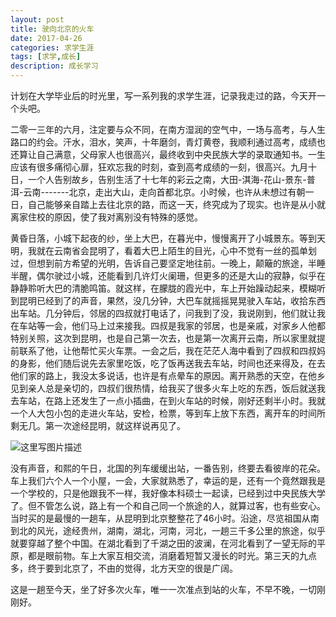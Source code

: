 ```yaml
---
layout: post
title: 驶向北京的火车
date: 2017-04-26
categories: 求学生涯
tags: [求学,成长]
description: 成长学习
---		
```


计划在大学毕业后的时光里，写一系列我的求学生涯，记录我走过的路，今天开一个头吧。
   			
二零一三年的六月，注定要与众不同，在南方湿润的空气中，一场与高考，与人生路口的约会。汗水，泪水，笑声，十年磨剑，青灯黄卷，我顺利通过高考，成绩也还算让自己满意，父母家人也很高兴，最终收到中央民族大学的录取通知书。一生应该有很多痛彻心扉，狂欢忘我的时刻，查到高考成绩的一刻，很高兴。九月十日，一个人告别故乡，告别生活了十七年的彩云之南，大田-淇海-花山-景东-普洱-云南-------北京，走出大山，走向首都北京。小时候，也许从未想过有朝一日，自己能够亲自踏上去往北京的路，而这一天，终究成为了现实。也许是从小就离家住校的原因，使了我对离别没有特殊的感觉。

黄昏日落，小城下起夜的纱，坐上大巴，在暮光中，慢慢离开了小城景东。等到天明，我就在云南省会昆明了，看着大巴上陌生的目光，心中不觉有一丝的孤单划过，但想到前方希望的光明，告诉自己要坚定地往前。一晚上，颠簸的旅途，半睡半醒，偶尔驶过小城，还能看到几许灯火阑珊，但更多的还是大山的寂静，似乎在静静聆听大巴的清脆鸣笛。就这样，在朦胧的霞光中，车上开始躁动起来，模糊听到昆明已经到了的声音，果然，没几分钟，大巴车就摇摇晃晃驶入车站，收拾东西出车站。几分钟后，邻居的四叔就打电话了，问我到了没，我说刚到，他们就让我在车站等一会，他们马上过来接我。四叔是我家的邻居，也是亲戚，对家乡人他都特别关照，这次到昆明，也是自己第一次去，也是第一次离开云南，所以家里就提前联系了他，让他帮忙买火车票。一会之后，我在茫茫人海中看到了四叔和四叔妈的身影，他们随后说先去家里吃饭，吃了饭再送我去车站，时间也还来得及，在去他们家的路上，我没太多说话，也许是有点晕车的原因。离开熟悉的天空，在他乡见到亲人总是亲切的，四叔们很热情，给我买了很多火车上吃的东西，饭后就送我去车站，在路上还发生了一点小插曲，在到火车站的时候，刚好还剩半小时。我就一个人大包小包的走进火车站，安检，检票，等到车上放下东西，离开车的时间所剩无几。第一次途经昆明，就这样说再见了。

![这里写图片描述](http://img.blog.csdn.net/20170426161455097?watermark/2/text/aHR0cDovL2Jsb2cuY3Nkbi5uZXQvd3d0MTg4MTE3MDc5NzE=/font/5a6L5L2T/fontsize/400/fill/I0JBQkFCMA==/dissolve/70/gravity/SouthEast)

没有声音，和熙的午日，北国的列车缓缓出站，一番告别，终要去看彼岸的花朵。车上我们六个人一个小屋，一会，大家就熟悉了，幸运的是，还有一个竟然跟我是一个学校的，只是他跟我不一样，我好像本科硕士一起读，已经到过中央民族大学了。但不管怎么说，路上有一个和自己同一个旅途的人，就算过客，也有些安心。当时买的是最慢的一趟车，从昆明到北京整整花了46小时。沿途，尽览祖国从南到北的风光，途经贵州，湖南，湖北，河南，河北，一趟三千多公里的旅途，似乎就要穿越了整个中国。在湖北看到了千湖之田的波澜，在河北看到了一望无际的平原，都是眼前物。车上大家互相交流，消磨着短暂又漫长的时光。第三天的九点多，终于要到北京了，不由的觉得，北方天空的很是广阔。

这是一趟至今天，坐了好多次火车，唯一一次准点到站的火车，不早不晚，一切刚刚好。

